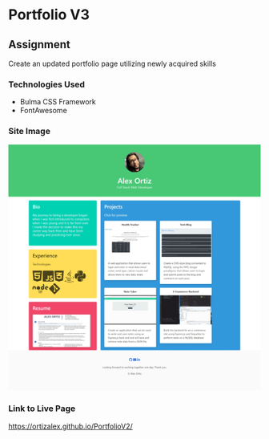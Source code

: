 # Portfolio V3

## Assignment
Create an updated portfolio page utilizing newly acquired skills 

### Technologies Used
- Bulma CSS Framework
- FontAwesome

### Site Image
![PortfolioV2 Screenshot](./assets/images/Screenshot.jpeg)

### Link to Live Page
https://ortizalex.github.io/PortfolioV2/